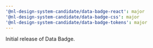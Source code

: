 ```yaml
---
'@nl-design-system-candidate/data-badge-react': major
'@nl-design-system-candidate/data-badge-css': major
'@nl-design-system-candidate/data-badge-tokens': major
---
```


Initial release of Data Badge.
